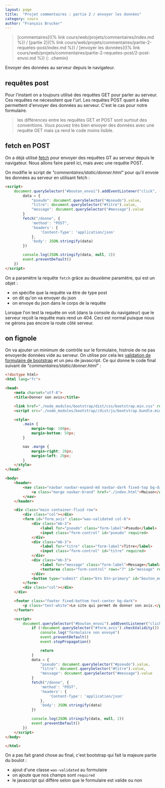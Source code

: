 ```yaml
---
layout: page
title:  "Projet commentaires : partie 2 / envoyer les données"
category: cours
author: "François Brucker"
---
```


> [commentaires]({% link cours/web/projets/commentaires/index.md %}) / [partie 2]({% link cours/web/projets/commentaires/partie-2-requetes-post/index.md %}) / [envoyer les données]({% link cours/web/projets/commentaires/partie-2-requetes-post/2-post-envoi.md %})
{: .chemin}

Envoyer des données au serveur depuis le navigateur.

## requêtes post

Pour l'instant on a toujours utilisé des requêtes GET pour parler au serveur. Ces requêtes ne nécessitent que l'url. Les requêtes POST quant à elles permettent d'envoyer des données au serveur. C'est le cas pour notre formulaire.

> les différences entre les requêtes GET et POST sont surtout des conventions. Vous pouvez très bien envoyer des données avec une requête GET mais ça rend le code moins lisible.

## fetch en POST

On a déjà utilisé [fetch](https://developer.mozilla.org/fr/docs/Web/API/Fetch_API/Using_Fetch) pour envoyer des requêtes GT au serveur depuis le navigateur. Nous allons faire pareil ici, mais avec une requête POST.

On modifie le script de *"commentaires/static/donner.html"* pour qu'il envoie les données au serveur en utilisant fetch :

```html
<script>
    document.querySelector("#bouton_envoi").addEventListener("click", (event) => {
        data = {
            "pseudo": document.querySelector("#pseudo").value,
            "titre": document.querySelector("#titre").value,
            "message": document.querySelector("#message").value
        }
        fetch("/donne", {
            'method': "POST",
            'headers': {
                'Content-Type': 'application/json'
            },
            'body': JSON.stringify(data)
        })

        console.log(JSON.stringify(data, null, 2))
        event.preventDefault()
    })
</script>
```

On a paramètre la requête `fetch` grâce au deuxième paramètre, qui est un objet :

* on spécifie que la requête va être de type post
* on dit qu'on va envoyer du json
* on envoye du json dans le corps de la requête

Lorsque l'on test la requête on voit (dans la console du navigateur) que le serveur reçoit la requête mais rend un 404. Ceci est normal puisque nous ne gérons pas encore la route côté serveur.

## on fignole

On va ajouter un minimum de contrôle sur le formulaire, histroie de ne pas envoyerde données vide au serveur. On utilise por cela les [validation de formulaire de bootstrap](https://getbootstrap.com/docs/5.1/forms/validation/) et un peu de javascript. Ce qui donne le code final suivant de *"commentaires/static/donner.html"* :

```html
<!doctype html>
<html lang="fr">

<head>
    <meta charset="utf-8">
    <title>Donner son avis</title>

    <link href="./node_modules/bootstrap/dist/css/bootstrap.min.css" rel="stylesheet">
    <script src="./node_modules/bootstrap//dist/js/bootstrap.bundle.min.js"></script>

    <style>
        .main {
            margin-top: 100px;
            margin-bottom: 50px;
        }

        nav .marge {
            margin-right: 20px;
            margin-left: 20px;
        }
    </style>
</head>

<body>
    <header>
        <nav class="navbar navbar-expand-md navbar-dark fixed-top bg-dark">
            <a class="marge navbar-brand" href="./index.html">Maison</a>
        </nav>
    </header>

    <div class="main container-fluid row">
        <div class="col"></div>
        <form id="form_avis" class="was-validated col-6">
            <div class="mb-3">
                <label for="pseudo" class="form-label">Pseudo</label>
                <input class="form-control" id="pseudo" required>
            </div>
            <div class="mb-3">
                <label for="titre" class="form-label">Titre</label>
                <input class="form-control" id="titre" required>
            </div>
            <div class="mb-3">
                <label for="message" class="form-label">Message</label>
                <textarea class="form-control" rows="7" id="message" required></textarea>
            </div>
            <button type="submit" class="btn btn-primary" id="bouton_envoi">Envoyer</button>
        </form>
        <div class="col"></div>
    </div>

    <footer class="footer fixed-bottom text-center bg-dark">
        <p class="text-white">Le site qui permet de donner son avis.</p>
    </footer>

    <script>
        document.querySelector("#bouton_envoi").addEventListener("click", (event) => {
            if (!document.querySelector("#form_avis").checkValidity()) {
                console.log("formulaire non envoyé")
                event.preventDefault()
                event.stopPropagation()

                return
            }
            data = {
                "pseudo": document.querySelector("#pseudo").value,
                "titre": document.querySelector("#titre").value,
                "message": document.querySelector("#message").value
            }
            fetch("/donne", {
                'method': "POST",
                'headers': {
                    'Content-Type': 'application/json'
                },
                'body': JSON.stringify(data)
            })

            console.log(JSON.stringify(data, null, 2))
            event.preventDefault()
        })
    </script>
</body>

</html>
```

On a pas fait grand chose au final, c'est bootstrap qui fait la majeure partie du boulot :

* ajout d'une classe `was-validated` au formulaire
* on ajoute que nos champs sont `required`
* le javascript qui diffère selon que le formulaire est valide ou non
